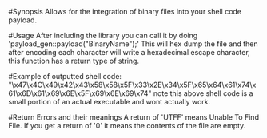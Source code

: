 #Synopsis 
Allows for the integration of binary files into your shell code payload. 
 
#Usage
After including the library you can call it by doing 'payload_gen::payload("BinaryName");' This will hex dump the file and then after encoding each character will write a hexadecimal escape character, this function has a return type of string. 

#Example of outputted shell code: 
"\x47\x4C\x49\x42\x43\x58\x58\x5F\x33\x2E\x34\x5F\x65\x64\x61\x74\x61\x6D\x61\x69\x6E\x5F\x69\x6E\x69\x74" 
note this above shell code is a small portion of an actual executable and wont actually work. 

#Return Errors and their meanings
A return of 'UTFF' means Unable To Find File.
If you get a return of '0' it means the contents of the file are empty.
